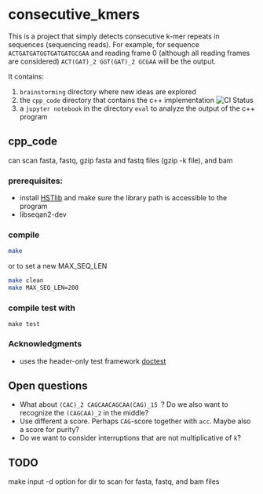 # consecutive_kmers
This is a project that simply detects consecutive k-mer repeats in sequences (sequencing reads).
For example, for sequence `ACTGATGATGGTGATGATGCGAA` and reading frame 0 (although all reading frames are considered) `ACT(GAT)_2 GGT(GAT)_2 GCGAA`
will be the output.

It contains:
1. `brainstorming` directory where new ideas are explored
2. the `cpp_code` directory that contains the c++ implementation ![CI Status](https://github.com/MattesMrzik/repeat_util/actions/workflows/c-cpp.yml/badge.svg)
3. a `jupyter notebook` in the directory `eval` to analyze the output of the c++ program

## cpp_code
can scan fasta, fastq, gzip fasta and fastq files (gzip -k file), and bam
### prerequisites:
- install [HSTlib](https://github.com/samtools/htslib/tree/develop) and make sure the library path is accessible to the program
- libseqan2-dev

### compile
```bash
make
```
or to set a new MAX_SEQ_LEN
```bash
make clean
make MAX_SEQ_LEN=200
```
### compile test with
```
make test
```
### Acknowledgments
- uses the header-only test framework [doctest](https://github.com/doctest/doctest)

## Open questions
- What about `(CAC)_2 CAGCAACAGCAA(CAG)_15 `? Do we also want to recognize the `(CAGCAA)_2` in the middle?
- Use different a score. Perhaps `CAG`-score together with `acc`. Maybe also a score for purity?
- Do we want to consider interruptions that are not multiplicative of `k`?


## TODO
make input -d option for dir to scan for fasta, fastq, and bam files
